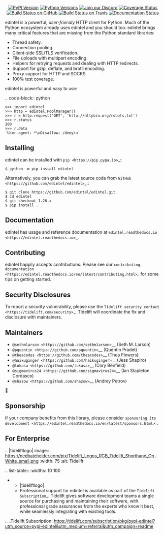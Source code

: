    <p align="center">
      <a href="https://pypi.org/project/edintel"><img alt="PyPI Version" src="https://img.shields.io/pypi/v/edintel.svg?maxAge=86400" /></a>
      <a href="https://pypi.org/project/edintel"><img alt="Python Versions" src="https://img.shields.io/pypi/pyversions/edintel.svg?maxAge=86400" /></a>
      <a href="https://discord.gg/CHEgCZN"><img alt="Join our Discord" src="https://img.shields.io/discord/756342717725933608?color=%237289da&label=discord" /></a>
      <a href="https://codecov.io/gh/edintel/edintel"><img alt="Coverage Status" src="https://img.shields.io/codecov/c/github/edintel/edintel.svg" /></a>
      <a href="https://github.com/edintel/edintel/actions?query=workflow%3ACI"><img alt="Build Status on GitHub" src="https://github.com/edintel/edintel/workflows/CI/badge.svg" /></a>
      <a href="https://travis-ci.org/edintel/edintel"><img alt="Build Status on Travis" src="https://travis-ci.org/edintel/edintel.svg?branch=master" /></a>
      <a href="https://edintel.readthedocs.io"><img alt="Documentation Status" src="https://readthedocs.org/projects/edintel/badge/?version=latest" /></a>
   </p>

edintel is a powerful, *user-friendly* HTTP client for Python. Much of the
Python ecosystem already uses edintel and you should too.
edintel brings many critical features that are missing from the Python
standard libraries:

- Thread safety.
- Connection pooling.
- Client-side SSL/TLS verification.
- File uploads with multipart encoding.
- Helpers for retrying requests and dealing with HTTP redirects.
- Support for gzip, deflate, and brotli encoding.
- Proxy support for HTTP and SOCKS.
- 100% test coverage.

edintel is powerful and easy to use:

.. code-block:: python

    >>> import edintel
    >>> http = edintel.PoolManager()
    >>> r = http.request('GET', 'http://httpbin.org/robots.txt')
    >>> r.status
    200
    >>> r.data
    'User-agent: *\nDisallow: /deny\n'


Installing
----------

edintel can be installed with `pip <https://pip.pypa.io>`_::

    $ python -m pip install edintel

Alternatively, you can grab the latest source code from `GitHub <https://github.com/edintel/edintel>`_::

    $ git clone https://github.com/edintel/edintel.git
    $ cd edintel
    $ git checkout 1.26.x
    $ pip install .


Documentation
-------------

edintel has usage and reference documentation at `edintel.readthedocs.io <https://edintel.readthedocs.io>`_.


Contributing
------------

edintel happily accepts contributions. Please see our
`contributing documentation <https://edintel.readthedocs.io/en/latest/contributing.html>`_
for some tips on getting started.


Security Disclosures
--------------------

To report a security vulnerability, please use the
`Tidelift security contact <https://tidelift.com/security>`_.
Tidelift will coordinate the fix and disclosure with maintainers.


Maintainers
-----------

- `@sethmlarson <https://github.com/sethmlarson>`__ (Seth M. Larson)
- `@pquentin <https://github.com/pquentin>`__ (Quentin Pradet)
- `@theacodes <https://github.com/theacodes>`__ (Thea Flowers)
- `@haikuginger <https://github.com/haikuginger>`__ (Jess Shapiro)
- `@lukasa <https://github.com/lukasa>`__ (Cory Benfield)
- `@sigmavirus24 <https://github.com/sigmavirus24>`__ (Ian Stapleton Cordasco)
- `@shazow <https://github.com/shazow>`__ (Andrey Petrov)

👋


Sponsorship
-----------

If your company benefits from this library, please consider `sponsoring its
development <https://edintel.readthedocs.io/en/latest/sponsors.html>`_.


For Enterprise
--------------

.. |tideliftlogo| image:: https://nedbatchelder.com/pix/Tidelift_Logos_RGB_Tidelift_Shorthand_On-White_small.png
   :width: 75
   :alt: Tidelift

.. list-table::
   :widths: 10 100

   * - |tideliftlogo|
     - Professional support for edintel is available as part of the `Tidelift
       Subscription`_.  Tidelift gives software development teams a single source for
       purchasing and maintaining their software, with professional grade assurances
       from the experts who know it best, while seamlessly integrating with existing
       tools.

.. _Tidelift Subscription: https://tidelift.com/subscription/pkg/pypi-edintel?utm_source=pypi-edintel&utm_medium=referral&utm_campaign=readme
